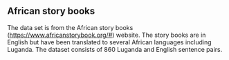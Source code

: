 ## African story books
The data set is from the African story books (https://www.africanstorybook.org/#) website. The story books are in English but have been translated to several African languages including Luganda. The dataset consists of 860 Luganda and English sentence pairs. 

